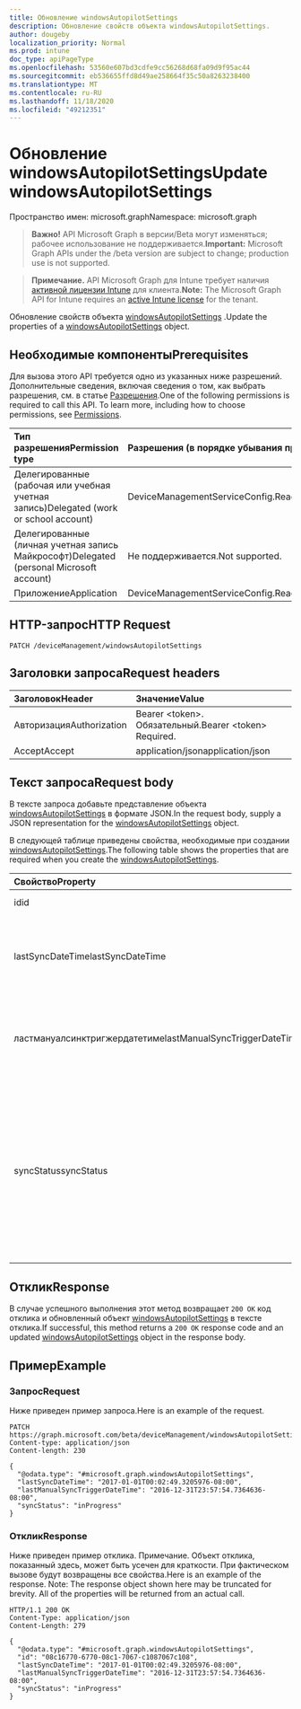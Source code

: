 ```yaml
---
title: Обновление windowsAutopilotSettings
description: Обновление свойств объекта windowsAutopilotSettings.
author: dougeby
localization_priority: Normal
ms.prod: intune
doc_type: apiPageType
ms.openlocfilehash: 53560e607bd3cdfe9cc56268d68fa09d9f95ac44
ms.sourcegitcommit: eb536655ffd8d49ae258664f35c50a8263238400
ms.translationtype: MT
ms.contentlocale: ru-RU
ms.lasthandoff: 11/18/2020
ms.locfileid: "49212351"
---
```

# <a name="update-windowsautopilotsettings"></a><span data-ttu-id="5a6e1-103">Обновление windowsAutopilotSettings</span><span class="sxs-lookup"><span data-stu-id="5a6e1-103">Update windowsAutopilotSettings</span></span>

<span data-ttu-id="5a6e1-104">Пространство имен: microsoft.graph</span><span class="sxs-lookup"><span data-stu-id="5a6e1-104">Namespace: microsoft.graph</span></span>

> <span data-ttu-id="5a6e1-105">**Важно!** API Microsoft Graph в версии/Beta могут изменяться; рабочее использование не поддерживается.</span><span class="sxs-lookup"><span data-stu-id="5a6e1-105">**Important:** Microsoft Graph APIs under the /beta version are subject to change; production use is not supported.</span></span>

> <span data-ttu-id="5a6e1-106">**Примечание.** API Microsoft Graph для Intune требует наличия [активной лицензии Intune](https://go.microsoft.com/fwlink/?linkid=839381) для клиента.</span><span class="sxs-lookup"><span data-stu-id="5a6e1-106">**Note:** The Microsoft Graph API for Intune requires an [active Intune license](https://go.microsoft.com/fwlink/?linkid=839381) for the tenant.</span></span>

<span data-ttu-id="5a6e1-107">Обновление свойств объекта [windowsAutopilotSettings](../resources/intune-enrollment-windowsautopilotsettings.md) .</span><span class="sxs-lookup"><span data-stu-id="5a6e1-107">Update the properties of a [windowsAutopilotSettings](../resources/intune-enrollment-windowsautopilotsettings.md) object.</span></span>

## <a name="prerequisites"></a><span data-ttu-id="5a6e1-108">Необходимые компоненты</span><span class="sxs-lookup"><span data-stu-id="5a6e1-108">Prerequisites</span></span>
<span data-ttu-id="5a6e1-p101">Для вызова этого API требуется одно из указанных ниже разрешений. Дополнительные сведения, включая сведения о том, как выбрать разрешения, см. в статье [Разрешения](/graph/permissions-reference).</span><span class="sxs-lookup"><span data-stu-id="5a6e1-p101">One of the following permissions is required to call this API. To learn more, including how to choose permissions, see [Permissions](/graph/permissions-reference).</span></span>

|<span data-ttu-id="5a6e1-111">Тип разрешения</span><span class="sxs-lookup"><span data-stu-id="5a6e1-111">Permission type</span></span>|<span data-ttu-id="5a6e1-112">Разрешения (в порядке убывания привилегий)</span><span class="sxs-lookup"><span data-stu-id="5a6e1-112">Permissions (from most to least privileged)</span></span>|
|:---|:---|
|<span data-ttu-id="5a6e1-113">Делегированные (рабочая или учебная учетная запись)</span><span class="sxs-lookup"><span data-stu-id="5a6e1-113">Delegated (work or school account)</span></span>|<span data-ttu-id="5a6e1-114">DeviceManagementServiceConfig.ReadWrite.All</span><span class="sxs-lookup"><span data-stu-id="5a6e1-114">DeviceManagementServiceConfig.ReadWrite.All</span></span>|
|<span data-ttu-id="5a6e1-115">Делегированные (личная учетная запись Майкрософт)</span><span class="sxs-lookup"><span data-stu-id="5a6e1-115">Delegated (personal Microsoft account)</span></span>|<span data-ttu-id="5a6e1-116">Не поддерживается.</span><span class="sxs-lookup"><span data-stu-id="5a6e1-116">Not supported.</span></span>|
|<span data-ttu-id="5a6e1-117">Приложение</span><span class="sxs-lookup"><span data-stu-id="5a6e1-117">Application</span></span>|<span data-ttu-id="5a6e1-118">DeviceManagementServiceConfig.ReadWrite.All</span><span class="sxs-lookup"><span data-stu-id="5a6e1-118">DeviceManagementServiceConfig.ReadWrite.All</span></span>|

## <a name="http-request"></a><span data-ttu-id="5a6e1-119">HTTP-запрос</span><span class="sxs-lookup"><span data-stu-id="5a6e1-119">HTTP Request</span></span>
<!-- {
  "blockType": "ignored"
}
-->
``` http
PATCH /deviceManagement/windowsAutopilotSettings
```

## <a name="request-headers"></a><span data-ttu-id="5a6e1-120">Заголовки запроса</span><span class="sxs-lookup"><span data-stu-id="5a6e1-120">Request headers</span></span>
|<span data-ttu-id="5a6e1-121">Заголовок</span><span class="sxs-lookup"><span data-stu-id="5a6e1-121">Header</span></span>|<span data-ttu-id="5a6e1-122">Значение</span><span class="sxs-lookup"><span data-stu-id="5a6e1-122">Value</span></span>|
|:---|:---|
|<span data-ttu-id="5a6e1-123">Авторизация</span><span class="sxs-lookup"><span data-stu-id="5a6e1-123">Authorization</span></span>|<span data-ttu-id="5a6e1-124">Bearer &lt;token&gt;. Обязательный.</span><span class="sxs-lookup"><span data-stu-id="5a6e1-124">Bearer &lt;token&gt; Required.</span></span>|
|<span data-ttu-id="5a6e1-125">Accept</span><span class="sxs-lookup"><span data-stu-id="5a6e1-125">Accept</span></span>|<span data-ttu-id="5a6e1-126">application/json</span><span class="sxs-lookup"><span data-stu-id="5a6e1-126">application/json</span></span>|

## <a name="request-body"></a><span data-ttu-id="5a6e1-127">Текст запроса</span><span class="sxs-lookup"><span data-stu-id="5a6e1-127">Request body</span></span>
<span data-ttu-id="5a6e1-128">В тексте запроса добавьте представление объекта [windowsAutopilotSettings](../resources/intune-enrollment-windowsautopilotsettings.md) в формате JSON.</span><span class="sxs-lookup"><span data-stu-id="5a6e1-128">In the request body, supply a JSON representation for the [windowsAutopilotSettings](../resources/intune-enrollment-windowsautopilotsettings.md) object.</span></span>

<span data-ttu-id="5a6e1-129">В следующей таблице приведены свойства, необходимые при создании [windowsAutopilotSettings](../resources/intune-enrollment-windowsautopilotsettings.md).</span><span class="sxs-lookup"><span data-stu-id="5a6e1-129">The following table shows the properties that are required when you create the [windowsAutopilotSettings](../resources/intune-enrollment-windowsautopilotsettings.md).</span></span>

|<span data-ttu-id="5a6e1-130">Свойство</span><span class="sxs-lookup"><span data-stu-id="5a6e1-130">Property</span></span>|<span data-ttu-id="5a6e1-131">Тип</span><span class="sxs-lookup"><span data-stu-id="5a6e1-131">Type</span></span>|<span data-ttu-id="5a6e1-132">Описание</span><span class="sxs-lookup"><span data-stu-id="5a6e1-132">Description</span></span>|
|:---|:---|:---|
|<span data-ttu-id="5a6e1-133">id</span><span class="sxs-lookup"><span data-stu-id="5a6e1-133">id</span></span>|<span data-ttu-id="5a6e1-134">String</span><span class="sxs-lookup"><span data-stu-id="5a6e1-134">String</span></span>|<span data-ttu-id="5a6e1-135">GUID объекта</span><span class="sxs-lookup"><span data-stu-id="5a6e1-135">The GUID for the object</span></span>|
|<span data-ttu-id="5a6e1-136">lastSyncDateTime</span><span class="sxs-lookup"><span data-stu-id="5a6e1-136">lastSyncDateTime</span></span>|<span data-ttu-id="5a6e1-137">DateTimeOffset</span><span class="sxs-lookup"><span data-stu-id="5a6e1-137">DateTimeOffset</span></span>|<span data-ttu-id="5a6e1-138">Дата и время последней синхронизации данных в службе DDS.</span><span class="sxs-lookup"><span data-stu-id="5a6e1-138">Last data sync date time with DDS service.</span></span>|
|<span data-ttu-id="5a6e1-139">ластмануалсинктригжердатетиме</span><span class="sxs-lookup"><span data-stu-id="5a6e1-139">lastManualSyncTriggerDateTime</span></span>|<span data-ttu-id="5a6e1-140">DateTimeOffset</span><span class="sxs-lookup"><span data-stu-id="5a6e1-140">DateTimeOffset</span></span>|<span data-ttu-id="5a6e1-141">Дата и время последней синхронизации данных в службе DDS.</span><span class="sxs-lookup"><span data-stu-id="5a6e1-141">Last data sync date time with DDS service.</span></span>|
|<span data-ttu-id="5a6e1-142">syncStatus</span><span class="sxs-lookup"><span data-stu-id="5a6e1-142">syncStatus</span></span>|[<span data-ttu-id="5a6e1-143">виндовсаутопилотсинкстатус</span><span class="sxs-lookup"><span data-stu-id="5a6e1-143">windowsAutopilotSyncStatus</span></span>](../resources/intune-enrollment-windowsautopilotsyncstatus.md)|<span data-ttu-id="5a6e1-144">Указывает состояние синхронизации со службой синхронизации данных устройств (DDS).</span><span class="sxs-lookup"><span data-stu-id="5a6e1-144">Indicates the status of sync with Device data sync (DDS) service.</span></span> <span data-ttu-id="5a6e1-145">Возможные значения: `unknown`, `inProgress`, `completed`, `failed`.</span><span class="sxs-lookup"><span data-stu-id="5a6e1-145">Possible values are: `unknown`, `inProgress`, `completed`, `failed`.</span></span>|



## <a name="response"></a><span data-ttu-id="5a6e1-146">Отклик</span><span class="sxs-lookup"><span data-stu-id="5a6e1-146">Response</span></span>
<span data-ttu-id="5a6e1-147">В случае успешного выполнения этот метод возвращает `200 OK` код отклика и обновленный объект [windowsAutopilotSettings](../resources/intune-enrollment-windowsautopilotsettings.md) в тексте отклика.</span><span class="sxs-lookup"><span data-stu-id="5a6e1-147">If successful, this method returns a `200 OK` response code and an updated [windowsAutopilotSettings](../resources/intune-enrollment-windowsautopilotsettings.md) object in the response body.</span></span>

## <a name="example"></a><span data-ttu-id="5a6e1-148">Пример</span><span class="sxs-lookup"><span data-stu-id="5a6e1-148">Example</span></span>

### <a name="request"></a><span data-ttu-id="5a6e1-149">Запрос</span><span class="sxs-lookup"><span data-stu-id="5a6e1-149">Request</span></span>
<span data-ttu-id="5a6e1-150">Ниже приведен пример запроса.</span><span class="sxs-lookup"><span data-stu-id="5a6e1-150">Here is an example of the request.</span></span>
``` http
PATCH https://graph.microsoft.com/beta/deviceManagement/windowsAutopilotSettings
Content-type: application/json
Content-length: 230

{
  "@odata.type": "#microsoft.graph.windowsAutopilotSettings",
  "lastSyncDateTime": "2017-01-01T00:02:49.3205976-08:00",
  "lastManualSyncTriggerDateTime": "2016-12-31T23:57:54.7364636-08:00",
  "syncStatus": "inProgress"
}
```

### <a name="response"></a><span data-ttu-id="5a6e1-151">Отклик</span><span class="sxs-lookup"><span data-stu-id="5a6e1-151">Response</span></span>
<span data-ttu-id="5a6e1-p103">Ниже приведен пример отклика. Примечание. Объект отклика, показанный здесь, может быть усечен для краткости. При фактическом вызове будут возвращены все свойства.</span><span class="sxs-lookup"><span data-stu-id="5a6e1-p103">Here is an example of the response. Note: The response object shown here may be truncated for brevity. All of the properties will be returned from an actual call.</span></span>
``` http
HTTP/1.1 200 OK
Content-Type: application/json
Content-Length: 279

{
  "@odata.type": "#microsoft.graph.windowsAutopilotSettings",
  "id": "08c16770-6770-08c1-7067-c1087067c108",
  "lastSyncDateTime": "2017-01-01T00:02:49.3205976-08:00",
  "lastManualSyncTriggerDateTime": "2016-12-31T23:57:54.7364636-08:00",
  "syncStatus": "inProgress"
}
```




